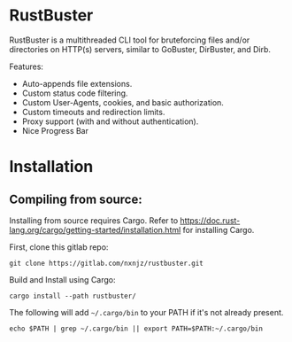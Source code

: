 # RustBuster

RustBuster is a multithreaded CLI tool for bruteforcing files and/or directories on HTTP(s) servers, similar to GoBuster, DirBuster, and Dirb.

Features:

* Auto-appends file extensions.
* Custom status code filtering.
* Custom User-Agents, cookies, and basic authorization.
* Custom timeouts and redirection limits.
* Proxy support (with and without authentication).
* Nice Progress Bar

# Installation

## Compiling from source:

Installing from source requires Cargo. Refer to https://doc.rust-lang.org/cargo/getting-started/installation.html for installing Cargo.

First, clone this gitlab repo:

`git clone https://gitlab.com/nxnjz/rustbuster.git` 

Build and Install using Cargo:

`cargo install --path rustbuster/`

The following will add `~/.cargo/bin` to your PATH if it's not already present.

`echo $PATH | grep ~/.cargo/bin || export PATH=$PATH:~/.cargo/bin`







